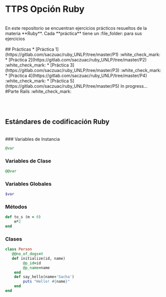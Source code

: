 # TTPS Opción Ruby 
<br>
En este repositorio se encuentran ejercicios prácticos resueltos de la materia **Ruby**. Cada **práctica** tiene un :file_folder: para sus ejercicios
<br><br>
## Prácticas 
* [Práctica 1](https://gitlab.com/saczuac/ruby_UNLP/tree/master/P1) :white_check_mark:
* [Práctica 2](https://gitlab.com/saczuac/ruby_UNLP/tree/master/P2) :white_check_mark:
* [Práctica 3](https://gitlab.com/saczuac/ruby_UNLP/tree/master/P3) :white_check_mark:
* [Práctica 4](https://gitlab.com/saczuac/ruby_UNLP/tree/master/P4) :white_check_mark:
* [Práctica 5](https://gitlab.com/saczuac/ruby_UNLP/tree/master/P5)  In progress... #Parte Rails :white_check_mark:

<br><br>
## Estándares de codificación **Ruby** 
<br>
### Variables de Instancia  

```ruby
@var
```

### Variables de Clase 

```ruby
@@var
```

### Variables Globales 

```ruby
$var
```

### Métodos 

```ruby
def to_s (m = 0)
    m*2
end
```

### Clases 

```ruby
class Person
   @@no_of_dogs=0
   def initialize(id, name)
        @p_id=id
        @p_name=name
    end
    def say_hello(name='Sacha')
        puts "Hello! #{name}"
    end
end 
```